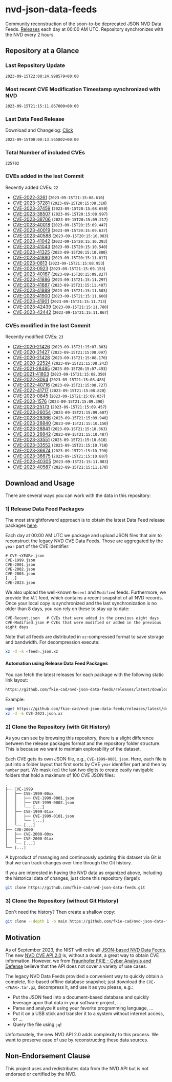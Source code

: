 # nvd-json-data-feeds

Community reconstruction of the soon-to-be deprecated JSON NVD Data Feeds. 
[Releases](https://github.com/fkie-cad/nvd-json-data-feeds/releases/latest) each day at 00:00 AM UTC.
Repository synchronizes with the NVD every 2 hours.

## Repository at a Glance

### Last Repository Update

```plain
2023-09-15T22:00:24.998579+00:00
```

### Most recent CVE Modification Timestamp synchronized with NVD

```plain
2023-09-15T21:15:11.867000+00:00
```

### Last Data Feed Release

Download and Changelog: [Click](https://github.com/fkie-cad/nvd-json-data-feeds/releases/latest)

```plain
2023-09-15T00:00:13.565802+00:00
```

### Total Number of included CVEs

```plain
225702
```

### CVEs added in the last Commit

Recently added CVEs: `22`

* [CVE-2022-3261](CVE-2022/CVE-2022-32xx/CVE-2022-3261.json) (`2023-09-15T21:15:08.610`)
* [CVE-2023-37281](CVE-2023/CVE-2023-372xx/CVE-2023-37281.json) (`2023-09-15T20:15:08.310`)
* [CVE-2023-37459](CVE-2023/CVE-2023-374xx/CVE-2023-37459.json) (`2023-09-15T20:15:08.650`)
* [CVE-2023-38507](CVE-2023/CVE-2023-385xx/CVE-2023-38507.json) (`2023-09-15T20:15:08.997`)
* [CVE-2023-38706](CVE-2023/CVE-2023-387xx/CVE-2023-38706.json) (`2023-09-15T20:15:09.217`)
* [CVE-2023-40018](CVE-2023/CVE-2023-400xx/CVE-2023-40018.json) (`2023-09-15T20:15:09.447`)
* [CVE-2023-40019](CVE-2023/CVE-2023-400xx/CVE-2023-40019.json) (`2023-09-15T20:15:09.637`)
* [CVE-2023-40588](CVE-2023/CVE-2023-405xx/CVE-2023-40588.json) (`2023-09-15T20:15:10.083`)
* [CVE-2023-41042](CVE-2023/CVE-2023-410xx/CVE-2023-41042.json) (`2023-09-15T20:15:10.293`)
* [CVE-2023-41043](CVE-2023/CVE-2023-410xx/CVE-2023-41043.json) (`2023-09-15T20:15:10.540`)
* [CVE-2023-41325](CVE-2023/CVE-2023-413xx/CVE-2023-41325.json) (`2023-09-15T20:15:10.800`)
* [CVE-2023-41880](CVE-2023/CVE-2023-418xx/CVE-2023-41880.json) (`2023-09-15T20:15:11.017`)
* [CVE-2023-0813](CVE-2023/CVE-2023-08xx/CVE-2023-0813.json) (`2023-09-15T21:15:08.953`)
* [CVE-2023-0923](CVE-2023/CVE-2023-09xx/CVE-2023-0923.json) (`2023-09-15T21:15:09.153`)
* [CVE-2023-40167](CVE-2023/CVE-2023-401xx/CVE-2023-40167.json) (`2023-09-15T20:15:09.827`)
* [CVE-2023-41886](CVE-2023/CVE-2023-418xx/CVE-2023-41886.json) (`2023-09-15T21:15:11.297`)
* [CVE-2023-41887](CVE-2023/CVE-2023-418xx/CVE-2023-41887.json) (`2023-09-15T21:15:11.407`)
* [CVE-2023-41889](CVE-2023/CVE-2023-418xx/CVE-2023-41889.json) (`2023-09-15T21:15:11.503`)
* [CVE-2023-41900](CVE-2023/CVE-2023-419xx/CVE-2023-41900.json) (`2023-09-15T21:15:11.600`)
* [CVE-2023-41901](CVE-2023/CVE-2023-419xx/CVE-2023-41901.json) (`2023-09-15T21:15:11.713`)
* [CVE-2023-42439](CVE-2023/CVE-2023-424xx/CVE-2023-42439.json) (`2023-09-15T21:15:11.780`)
* [CVE-2023-42442](CVE-2023/CVE-2023-424xx/CVE-2023-42442.json) (`2023-09-15T21:15:11.867`)


### CVEs modified in the last Commit

Recently modified CVEs: `23`

* [CVE-2020-21426](CVE-2020/CVE-2020-214xx/CVE-2020-21426.json) (`2023-09-15T21:15:07.803`)
* [CVE-2020-21427](CVE-2020/CVE-2020-214xx/CVE-2020-21427.json) (`2023-09-15T21:15:08.097`)
* [CVE-2020-21428](CVE-2020/CVE-2020-214xx/CVE-2020-21428.json) (`2023-09-15T21:15:08.170`)
* [CVE-2020-22524](CVE-2020/CVE-2020-225xx/CVE-2020-22524.json) (`2023-09-15T21:15:08.243`)
* [CVE-2021-28485](CVE-2021/CVE-2021-284xx/CVE-2021-28485.json) (`2023-09-15T20:15:07.493`)
* [CVE-2021-41803](CVE-2021/CVE-2021-418xx/CVE-2021-41803.json) (`2023-09-15T21:15:08.350`)
* [CVE-2022-3064](CVE-2022/CVE-2022-30xx/CVE-2022-3064.json) (`2023-09-15T21:15:08.483`)
* [CVE-2022-40716](CVE-2022/CVE-2022-407xx/CVE-2022-40716.json) (`2023-09-15T21:15:08.727`)
* [CVE-2022-41717](CVE-2022/CVE-2022-417xx/CVE-2022-41717.json) (`2023-09-15T21:15:08.820`)
* [CVE-2023-0845](CVE-2023/CVE-2023-08xx/CVE-2023-0845.json) (`2023-09-15T21:15:09.037`)
* [CVE-2023-1576](CVE-2023/CVE-2023-15xx/CVE-2023-1576.json) (`2023-09-15T21:15:09.390`)
* [CVE-2023-25173](CVE-2023/CVE-2023-251xx/CVE-2023-25173.json) (`2023-09-15T21:15:09.457`)
* [CVE-2023-26054](CVE-2023/CVE-2023-260xx/CVE-2023-26054.json) (`2023-09-15T21:15:09.607`)
* [CVE-2023-28366](CVE-2023/CVE-2023-283xx/CVE-2023-28366.json) (`2023-09-15T21:15:09.940`)
* [CVE-2023-28840](CVE-2023/CVE-2023-288xx/CVE-2023-28840.json) (`2023-09-15T21:15:10.150`)
* [CVE-2023-28841](CVE-2023/CVE-2023-288xx/CVE-2023-28841.json) (`2023-09-15T21:15:10.363`)
* [CVE-2023-28842](CVE-2023/CVE-2023-288xx/CVE-2023-28842.json) (`2023-09-15T21:15:10.487`)
* [CVE-2023-33551](CVE-2023/CVE-2023-335xx/CVE-2023-33551.json) (`2023-09-15T21:15:10.610`)
* [CVE-2023-33552](CVE-2023/CVE-2023-335xx/CVE-2023-33552.json) (`2023-09-15T21:15:10.710`)
* [CVE-2023-36674](CVE-2023/CVE-2023-366xx/CVE-2023-36674.json) (`2023-09-15T21:15:10.790`)
* [CVE-2023-36675](CVE-2023/CVE-2023-366xx/CVE-2023-36675.json) (`2023-09-15T21:15:10.887`)
* [CVE-2023-40305](CVE-2023/CVE-2023-403xx/CVE-2023-40305.json) (`2023-09-15T21:15:11.083`)
* [CVE-2023-40587](CVE-2023/CVE-2023-405xx/CVE-2023-40587.json) (`2023-09-15T21:15:11.170`)


## Download and Usage

There are several ways you can work with the data in this repository:

### 1) Release Data Feed Packages

The most straightforward approach is to obtain the latest Data Feed release packages [here](https://github.com/fkie-cad/nvd-json-data-feeds/releases/latest).

Each day at 00:00 AM UTC we package and upload JSON files that aim to reconstruct the legacy NVD CVE Data Feeds.
Those are aggregated by the `year` part of the CVE identifier:

```
# CVE-<YEAR>.json
CVE-1999.json
CVE-2001.json
CVE-2002.json
CVE-2003.json
[...]
CVE-2023.json
```

We also upload the well-known `Recent` and `Modified` feeds.
Furthermore, we provide the `All` feed, which contains a recent snapshot of all NVD records.
Once your local copy is synchronized and the last synchronization is no older than 8 days, you can rely on these to stay up to date:

```plain
CVE-Recent.json   # CVEs that were added in the previous eight days
CVE-Modified.json # CVEs that were modified or added in the previous eight days
```

Note that all feeds are distributed in `xz`-compressed format to save storage and bandwidth.
For decompression execute:

```sh
xz -d -k <feed>.json.xz
```


#### Automation using Release Data Feed Packages

You can fetch the latest releases for each package with the following static link layout:

```sh
https://github.com/fkie-cad/nvd-json-data-feeds/releases/latest/download/CVE-<YEAR>.json.xz
```

Example:

```sh
wget https://github.com/fkie-cad/nvd-json-data-feeds/releases/latest/download/CVE-2023.json.xz
xz -d -k CVE-2023.json.xz
```

### 2) Clone the Repository (with Git History)

As you can see by browsing this repository, there is a slight difference between the release packages format and the repository folder structure.
This is because we want to maintain explorability of the dataset.

Each CVE gets its own JSON file, e.g., `CVE-1999-0001.json`.
Here, each file is put into a folder layout that first sorts by CVE `year` identifier part and then by `number` part.
We mask (`xx`) the last two digits to create easily navigable folders that hold a maximum of 100 CVE JSON files:

```plain
.
├── CVE-1999
│   ├── CVE-1999-00xx
│   │   ├── CVE-1999-0001.json
│   │   ├── CVE-1999-0002.json
│   │   └── [...]
│   ├── CVE-1999-01xx
│   │   ├── CVE-1999-0101.json
│   │   └── [...]
│   └── [...]
├── CVE-2000
│   ├── CVE-2000-00xx
│   ├── CVE-2000-01xx
│   └── [...]
└── [...]
```

A byproduct of managing and continuously updating this dataset via Git is that we can track changes over time through the Git history.

If you are interested in having the NVD data as organized above, including the historical data of changes, just clone this repository (large!):

```sh
git clone https://github.com/fkie-cad/nvd-json-data-feeds.git
```

### 3) Clone the Repository (without Git History)

Don't need the history? Then create a shallow copy:

```sh
git clone --depth 1 -b main https://github.com/fkie-cad/nvd-json-data-feeds.git
```

## Motivation

As of September 2023, the NIST will retire all [JSON-based NVD Data Feeds](https://nvd.nist.gov/vuln/data-feeds#divRetirementBanner-1).
The new [NVD CVE API 2.0](https://nvd.nist.gov/developers/vulnerabilities) is, without a doubt, a great way to obtain CVE information.
However, we from [Fraunhofer FKIE - Cyber Analysis and Defense](https://www.fkie.fraunhofer.de/en/departments/cad.html) believe that the API does not cover a variety of use cases.

The legacy NVD Data Feeds provided a convenient way to quickly obtain a complete, file-based offline database snapshot; just download the `CVE-<YEAR>.tar.gz`, decompress it, and use it as you please, e.g.:

* Put the JSON feed into a document-based database and quickly leverage upon that data in your software project, ...
* Parse and analyze it using your favorite programming language, ...
* Put it on a USB stick and transfer it to a system without internet access, or ...
* Query the file using `jq`!

Unfortunately, the new NVD API 2.0 adds complexity to this process.
We want to preserve ease of use by reconstructing these data sources.

## Non-Endorsement Clause

This project uses and redistributes data from the NVD API but is not endorsed or certified by the NVD.